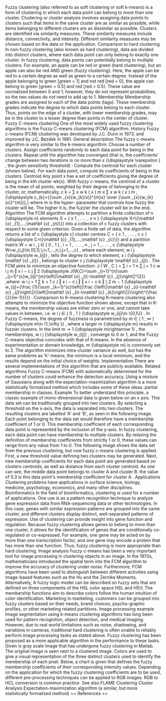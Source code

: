 Fuzzy clustering (also referred to as soft clustering or soft k-means)
is a form of clustering in which each data point can belong to more than
one cluster. Clustering or cluster analysis involves assigning data
points to clusters such that items in the same cluster are as similar as
possible, while items belonging to different clusters are as dissimilar
as possible. Clusters are identified via similarity measures. These
similarity measures include distance, connectivity, and intensity.
Different similarity measures may be chosen based on the data or the
application. Comparison to hard clustering In non-fuzzy clustering (also
known as hard clustering), data are divided into distinct clusters,
where each data point can only belong to exactly one cluster. In fuzzy
clustering, data points can potentially belong to multiple clusters. For
example, an apple can be red or green (hard clustering), but an apple
can also be red AND green (fuzzy clustering). Here, the apple can be red
to a certain degree as well as green to a certain degree. Instead of the
apple belonging to green \[green = 1\] and not red \[red = 0\], the
apple can belong to green \[green = 0.5\] and red \[red = 0.5\]. These
value are normalized between 0 and 1; however, they do not represent
probabilities, so the two values do not need to add up to 1. Membership
Membership grades are assigned to each of the data points (tags). These
membership grades indicate the degree to which data points belong to
each cluster. Thus, points on the edge of a cluster, with lower
membership grades, may be in the cluster to a lesser degree than points
in the center of cluster. Fuzzy C-means clustering One of the most
widely used fuzzy clustering algorithms is the Fuzzy C-means clustering
(FCM) algorithm. History Fuzzy c-means (FCM) clustering was developed by
J.C. Dunn in 1973, and improved by J.C. Bezdek in 1981. General
description The fuzzy c-means algorithm is very similar to the k-means
algorithm: Choose a number of clusters. Assign coefficients randomly to
each data point for being in the clusters. Repeat until the algorithm
has converged (that is, the coefficients\' change between two iterations
is no more than ε {\\displaystyle \\varepsilon } , the given sensitivity
threshold) : Compute the centroid for each cluster (shown below). For
each data point, compute its coefficients of being in the clusters.
Centroid Any point x has a set of coefficients giving the degree of
being in the kth cluster wk(x). With fuzzy c-means, the centroid of a
cluster is the mean of all points, weighted by their degree of belonging
to the cluster, or, mathematically, c k = ∑ x w k ( x ) m x ∑ x w k ( x
) m , {\\displaystyle c\_{k}={{\\sum \_{x}{w\_{k}(x)}\^{m}x} \\over
{\\sum \_{x}{w\_{k}(x)}\^{m}}},} where m is the hyper- parameter that
controls how fuzzy the cluster will be. The higher it is, the fuzzier
the cluster will be in the end. Algorithm The FCM algorithm attempts to
partition a finite collection of n {\\displaystyle n} elements X = { x 1
, . . . , x n } {\\displaystyle X=\\{\\mathbf {x} \_{1},\...,\\mathbf
{x} \_{n}\\}} into a collection of c fuzzy clusters with respect to some
given criterion. Given a finite set of data, the algorithm returns a
list of c {\\displaystyle c} cluster centres C = { c 1 , . . . , c c }
{\\displaystyle C=\\{\\mathbf {c} \_{1},\...,\\mathbf {c} \_{c}\\}} and
a partition matrix W = w i , j ∈ \[ 0 , 1 \] , i = 1 , . . . , n , j = 1
, . . . , c {\\displaystyle W=w\_{i,j}\\in
\[0,1\],\\;i=1,\...,n,\\;j=1,\...,c} , where each element, w i j
{\\displaystyle w\_{ij}} , tells the degree to which element, x i
{\\displaystyle \\mathbf {x} \_{i}} , belongs to cluster c j
{\\displaystyle \\mathbf {c} \_{j}} . The FCM aims to minimize an
objective function: J ( W , C ) = ∑ i = 1 n ∑ j = 1 c w i j m ‖ x i − c
j ‖ 2 {\\displaystyle J(W,C)=\\sum \_{i=1}\^{n}\\sum
\_{j=1}\^{c}w\_{ij}\^{m}\\left\\\|\\mathbf {x} \_{i}-\\mathbf {c}
\_{j}\\right\\\|\^{2}} ,where: w i j = 1 ∑ k = 1 c ( ‖ x i − c j ‖ ‖ x i
− c k ‖ ) 2 m − 1 {\\displaystyle w\_{ij}={\\frac {1}{\\sum
\_{k=1}\^{c}\\left({\\frac {\\left\\\|\\mathbf {x} \_{i}-\\mathbf {c}
\_{j}\\right\\\|}{\\left\\\|\\mathbf {x} \_{i}-\\mathbf {c}
\_{k}\\right\\\|}}\\right)\^{\\frac {2}{m-1}}}}} . Comparison to K-means
clustering K-means clustering also attempts to minimize the objective
function shown above, except that in K-means, the membership values are
either zero or one, and cannot take values in between, i.e. w i j ∈ { 0
, 1 } {\\displaystyle w\_{ij}\\in \\{0,1\\}} . In Fuzzy C-means, the
degree of fuzziness is parametrized by m ∈ ( 1 , ∞ ) {\\displaystyle
m\\in (1,\\infty )} , where a larger m {\\displaystyle m} results in
fuzzier clusters. In the limit m → 1 {\\displaystyle m\\rightarrow 1} ,
the memberships, w i j {\\displaystyle w\_{ij}} , converge to 0 or 1,
and the Fuzzy C-means objective coincides with that of K-means. In the
absence of experimentation or domain knowledge, m {\\displaystyle m} is
commonly set to 2. The algorithm minimizes intra-cluster variance as
well, but has the same problems as \'k\'-means; the minimum is a local
minimum, and the results depend on the initial choice of weights.
Implementation There are several implementations of this algorithm that
are publicly available. Related algorithms Fuzzy C-means (FCM) with
automatically determined for the number of clusters could enhance the
detection accuracy. Using a mixture of Gaussians along with the
expectation-maximization algorithm is a more statistically formalized
method which includes some of these ideas: partial membership in
classes. Example To better understand this principle, a classic example
of mono-dimensional data is given below on an x axis. This data set can
be traditionally grouped into two clusters. By selecting a threshold on
the x-axis, the data is separated into two clusters. The resulting
clusters are labelled \'A\' and \'B\', as seen in the following image.
Each point belonging to the data set would therefore have a membership
coefficient of 1 or 0. This membership coefficient of each corresponding
data point is represented by the inclusion of the y-axis. In fuzzy
clustering, each data point can have membership to multiple clusters. By
relaxing the definition of membership coefficients from strictly 1 or 0,
these values can range from any value from 1 to 0. The following image
shows the data set from the previous clustering, but now fuzzy c-means
clustering is applied. First, a new threshold value defining two
clusters may be generated. Next, new membership coefficients for each
data point are generated based on clusters centroids, as well as
distance from each cluster centroid. As one can see, the middle data
point belongs to cluster A and cluster B. the value of 0.3 is this data
point\'s membership coefficient for cluster A . Applications Clustering
problems have applications in surface science, biology, medicine,
psychology, economics, and many other disciplines. Bioinformatics In the
field of bioinformatics, clustering is used for a number of
applications. One use is as a pattern recognition technique to analyze
gene expression data from RNA-sequencing data or other technologies. In
this case, genes with similar expression patterns are grouped into the
same cluster, and different clusters display distinct, well-separated
patterns of expression. Use of clustering can provide insight into gene
function and regulation. Because fuzzy clustering allows genes to belong
to more than one cluster, it allows for the identification of genes that
are conditionally co-regulated or co-expressed. For example, one gene
may be acted on by more than one transcription factor, and one gene may
encode a protein that has more than one function. Thus, fuzzy clustering
is more appropriate than hard clustering. Image analysis Fuzzy c-means
has been a very important tool for image processing in clustering
objects in an image. In the 1970s, mathematicians introduced the spatial
term into the FCM algorithm to improve the accuracy of clustering under
noise. Furthermore, FCM algorithms have been used to distinguish between
different activities using image-based features such as the Hu and the
Zernike Moments. Alternatively, A fuzzy logic model can be described on
fuzzy sets that are defined on three components of the HSL color space
HSL and HSV; The membership functions aim to describe colors follow the
human intuition of color identification. Marketing In marketing,
customers can be grouped into fuzzy clusters based on their needs, brand
choices, psycho-graphic profiles, or other marketing related partitions.
Image processing example Image segmentation using k-means clustering
algorithms has long been used for pattern recognition, object detection,
and medical imaging. However, due to real world limitations such as
noise, shadowing, and variations in cameras, traditional hard clustering
is often unable to reliably perform image processing tasks as stated
above. Fuzzy clustering has been proposed as a more applicable algorithm
in the performance to these tasks. Given is gray scale image that has
undergone fuzzy clustering in Matlab. The original image is seen next to
a clustered image. Colors are used to give a visual representation of
the three distinct clusters used to identify the membership of each
pixel. Below, a chart is given that defines the fuzzy membership
coefficients of their corresponding intensity values. Depending on the
application for which the fuzzy clustering coefficients are to be used,
different pre-processing techniques can be applied to RGB images. RGB to
HCL conversion is common practice. See also FLAME Clustering Cluster
Analysis Expectation-maximization algorithm (a similar, but more
statistically formalized method) == References ==

